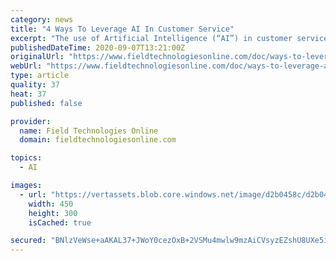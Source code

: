 ```yaml
---
category: news
title: "4 Ways To Leverage AI In Customer Service"
excerpt: "The use of Artificial Intelligence (“AI”) in customer service is currently utilized in just under one-quarter of companies today, although, 56 percent of service decision makers say their organizations are actively looking for ways to use AI and AI adoption (forecasted to surge by 143 percent by 2021)."
publishedDateTime: 2020-09-07T13:21:00Z
originalUrl: "https://www.fieldtechnologiesonline.com/doc/ways-to-leverage-ai-in-customer-service-0001"
webUrl: "https://www.fieldtechnologiesonline.com/doc/ways-to-leverage-ai-in-customer-service-0001"
type: article
quality: 37
heat: 37
published: false

provider:
  name: Field Technologies Online
  domain: fieldtechnologiesonline.com

topics:
  - AI

images:
  - url: "https://vertassets.blob.core.windows.net/image/d2b0458c/d2b0458c-bc97-4dfc-92f7-7420ca386c37/ai.jpg"
    width: 450
    height: 300
    isCached: true

secured: "BNlzVeWse+aAKAL37+JWoY0cezOxB+2VSMu4mwlw9mzAiCVsyzEZshU8UXe5ij7phEHPCSWjrAJ5FQ9dm57SONlPGkGCGG7MiiZg4pol4+8GK6SNVInFv4YmzdytwiF4cIMYRGaLNkcUjUuBGvq+anKUu9aUIYzWuL30XQN7FzX1/aF3m3BD6Z1qAvMtilmNSZTNQOPnzcCAQKCDuuy18pd4hEzNjjjpCfvEEsGNBQCjANw8Xdlrp9uk3aIC00x22GO7JzXrItvCA4Li9Nl9efuhBBcsIuJ9Bs2IxMFyYlPRzdmZv9+ebZH25ZH9/JMvyWLDL+kifyclVFcjoYN0BnWoN1LlBKJOhRKtNLgJarc=;Vcra+jKMxu3Id9rN9IYYrQ=="
---
```


